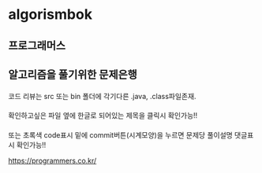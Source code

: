 # algorismbok
## 프로그래머스 
알고리즘을 풀기위한 문제은행
--
####
코드 리뷰는 src 또는 bin 폴더에 각기다른 .java, .class파일존재. 

####
확인하고싶은 파일 옆에 한글로 되어있는 제목을 클릭시 확인가능!!

####
또는 초록색 code표시 밑에 commit버튼(시계모양)을 누르면 문제당 풀이설명 댓글표시 확인가능!!

https://programmers.co.kr/
